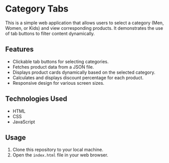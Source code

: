 # Category Tabs

This is a simple web application that allows users to select a category (Men, Women, or Kids) and view corresponding products. It demonstrates the use of tab buttons to filter content dynamically.

## Features

- Clickable tab buttons for selecting categories.
- Fetches product data from a JSON file.
- Displays product cards dynamically based on the selected category.
- Calculates and displays discount percentage for each product.
- Responsive design for various screen sizes.

## Technologies Used

- HTML
- CSS
- JavaScript

## Usage

1. Clone this repository to your local machine.
2. Open the `index.html` file in your web browser.



